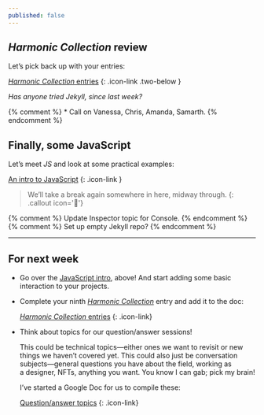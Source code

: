 ```yaml
---
published: false
---
```




## *Harmonic Collection* review

Let’s pick back up with your entries:

[*Harmonic Collection* entries](https://docs.google.com/spreadsheets/d/1vXYVnicRUHnczxPCSaqsmmflynnwP22zhES5jFMPKpw/)
{: .icon-link .two-below }

*Has anyone tried Jekyll, since last week?*

{% comment %}
	* Call on Vanessa, Chris, Amanda, Samarth.
{% endcomment %}



## Finally, some JavaScript

Let’s meet *JS* and look at some practical examples:

[An intro to JavaScript](/topic/javascript)
{: .icon-link }



> We’ll take a break again somewhere in here, midway through.
{: .callout icon='🤯'}



{% comment %} Update Inspector topic for Console. {% endcomment %}
{% comment %} Set up empty Jekyll repo? {% endcomment %}



---



## For next week

- Go over the [JavaScript intro](/topic/javascript), above! And start adding some basic interaction to your projects.

- Complete your ninth [*Harmonic Collection*](/project/harmonic) entry and add it to the doc:

	[*Harmonic Collection* entries](https://docs.google.com/spreadsheets/d/1vXYVnicRUHnczxPCSaqsmmflynnwP22zhES5jFMPKpw/)
	{: .icon-link}

- Think about topics for our question/answer sessions!

	This could be technical topics—either ones we want to revisit or new things we haven’t covered yet. This could also just be conversation subjects—general questions you have about the field, working as a designer, NFTs, anything you want. You know I can gab; pick my brain!

	I’ve started a Google Doc for us to compile these:

	[Question/answer topics](https://docs.google.com/document/d/1IdMqedbkML7rV0IDNJpoD7crETtXLkIEY8Y21U0AuBg)
	{: .icon-link}
